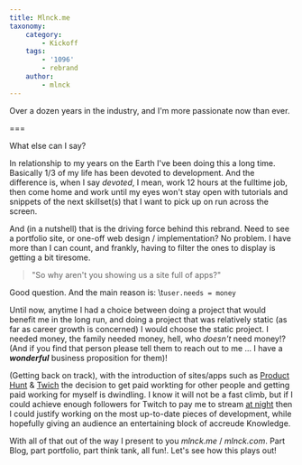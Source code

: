 ```yaml
---
title: Mlnck.me
taxonomy:
    category:
        - Kickoff
    tags:
        - '1096'
        - rebrand
    author:
        - mlnck
---
```


Over a dozen years in the industry, and I'm more passionate now than ever.

===

What else can I say?

In relationship to my years on the Earth I've been doing this a long time.
Basically 1/3 of my life has been devoted to development. And the difference is, when I say _devoted_, I mean, work 12 hours at the fulltime job, then come home and work until my eyes won't stay open with tutorials and snippets of the next skillset(s) that I want to pick up on run across the screen.

And (in a nutshell) that is the driving force behind this rebrand. Need to see a portfolio site, or one-off web design / implementation? No problem. I have more than I can count, and frankly, having to filter the ones to display is getting a bit tiresome.

>"So why aren't you showing us a site full of apps?"

Good question. And the main reason is:
\t`user.needs = money`

Until now, anytime I had a choice between doing a project that would benefit me in the long run, and doing a project that was relatively static (as far as career growth is concerned) I would choose the static project. I needed money, the family needed money, hell, who _doesn't_ need money!? (And if you find that person please tell them to reach out to me ... I have a ***_wonderful_*** business proposition for them)!

(Getting back on track), with the introduction of sites/apps such as [Product Hunt](http://www.producthunt.com)  &amp; [Twich](http://www.twitch.tv) the decision to get paid workting for other people and getting paid working for myself is dwindling. I know it will not be a fast climb, but if I could achieve enough followers for Twitch to pay me to stream [at night]('/about') then I could justify working on the most up-to-date pieces of development, while hopefully giving an audience an entertaining block of accreude Knowledge.

With all of that out of the way I present to you _mlnck.me_ / _mlnck.com_. Part Blog, part portfolio, part think tank, all fun!.
Let's see how this plays out!
